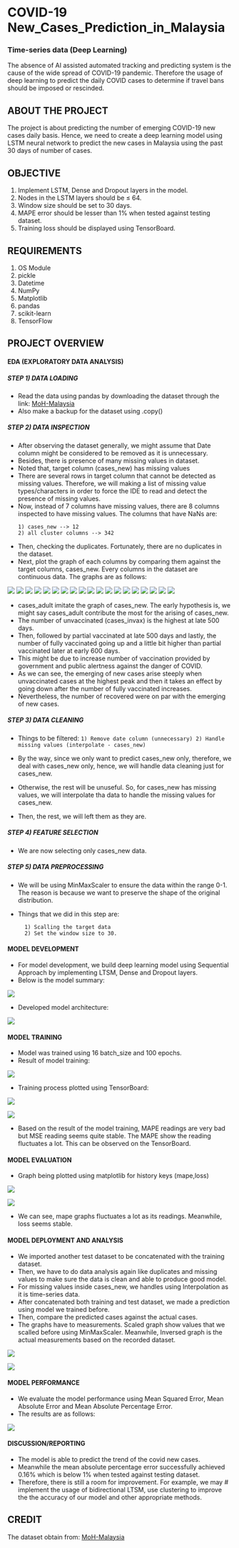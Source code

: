 # COVID-19 New_Cases_Prediction_in_Malaysia
### Time-series data (Deep Learning)
The absence of AI assisted automated tracking and predicting system is the cause of the wide spread of COVID-19 pandemic. Therefore the usage of deep learning to predict the daily COVID cases to determine if travel bans should be imposed or rescinded.

## ABOUT THE PROJECT
The project is about predicting the number of emerging COVID-19 new cases daily basis. Hence, we need to create a deep learning model using LSTM neural network to predict the new cases in Malaysia using the past 30 days of number of cases.

## OBJECTIVE
1. Implement LSTM, Dense and Dropout layers in the model.
2. Nodes in the LSTM layers should be ≤ 64.
3. Window size should be set to 30 days.
4. MAPE error should be lesser than 1% when tested against testing dataset.
5. Training loss should be displayed using TensorBoard.

## REQUIREMENTS
1. OS Module
3. pickle
5. Datetime
6. NumPy
7. Matplotlib
8. pandas
9. scikit-learn
10. TensorFlow

## PROJECT OVERVIEW
#### EDA (EXPLORATORY DATA ANALYSIS)
##### STEP 1) DATA LOADING
- Read the data using pandas by downloading the dataset through the link: [MoH-Malaysia](https://github.com/MoH-Malaysia/covid19-public)
- Also make a backup for the dataset using .copy()
##### STEP 2) DATA INSPECTION
- After observing the dataset generally, we might assume that Date column might be considered to be removed as it is unnecessary.
- Besides, there is presence of many missing values in dataset.
- Noted that, target column (cases_new) has missing values
- There are several rows in target column that cannot be detected as missing values. Therefore, we will making a list of missing value types/characters in order to  force the IDE to read and detect the presence of missing values.
- Now, instead of 7 columns have missing values, there are 8 columns inspected to have missing values. The columns that have NaNs are:
    ```
    1) cases_new --> 12
    2) all cluster columns --> 342
    ```
- Then, checking the duplicates. Fortunately, there are no duplicates in the dataset.
- Next, plot the graph of each columns by comparing them against the target columns, cases_new. Every columns in the dataset are continuous data. The graphs are as follows:

![](images/case_import.png)
![](images/case_recovered.png)
![](images/cases_active.png)
![](images/cases_adolescent.png)
![](images/cases_adult.png)
![](images/cases_boost.png)
![](images/cases_child.png)
![](images/cases_cluster.png)
![](images/cases_elderly.png)
![](images/cases_fvax.png)
![](images/cases_pvax.png)
![](images/cases_unvax.png)
![](images/cluster_community.png)
![](images/cluster_detentionCentre.png)
![](images/cluster_education.png)
![](images/cluster_highRisk.png)
![](images/cluster_import.png)
![](images/cluster_religious.png)
![](images/cluster_workplace.png)


- cases_adult imitate the graph of cases_new. The early hypothesis is, we might say cases_adult contribute the most for the arising of cases_new.
- The number of unvaccinated (cases_invax) is the highest at late 500 days.
- Then, followed by partial vaccinated at late 500 days and lastly, the number of fully vaccinated going up and a little bit higher than partial vaccinated later at early 600 days.
- This might be due to increase number of vaccination provided by government and public alertness against the danger of COVID.
- As we can see, the emerging of new cases arise steeply when unvaccinated cases at the highest peak and then it takes an effect by going down after the number of fully vaccinated increases.
- Nevertheless, the number of recovered were on par with the emerging of new cases.

##### STEP 3) DATA CLEANING
- Things to be filtered:
         ```
         1) Remove date column (unnecessary)
         2) Handle missing values (interpolate - cases_new)
         ```
     
- By the way, since we only want to predict cases_new only, therefore, we deal with cases_new only, hence, we will handle data cleaning just for cases_new. 
- Otherwise, the rest will be unuseful. So, for cases_new has missing values, we will interpolate tha data to handle the missing values for cases_new. 
- Then, the rest, we will left them as they are.

##### STEP 4) FEATURE SELECTION
- We are now selecting only cases_new data.

##### STEP 5) DATA PREPROCESSING
- We will be using MinMaxScaler to ensure the data within the range 0-1. The reason is because we want to preserve the shape of the original distribution.
- Things that we did in this step are:

        1) Scalling the target data
        2) Set the window size to 30.

#### MODEL DEVELOPMENT
- For model development, we build deep learning model using Sequential Approach by implementing LTSM, Dense and Dropout layers.
- Below is the model summary:

![](images/model_summary.png)

- Developed model architecture:

![](images/model_architecture.png)

#### MODEL TRAINING
- Model was trained using 16 batch_size and 100 epochs.
- Result of model training:

![](images/result.png)

- Training process plotted using TensorBoard:

![](images/Training_loss_TensorBoard.png)

![](images/Training_mape_TensorBoard.png)

- Based on the result of the model training, MAPE readings are very bad but MSE reading seems quite stable. The MAPE show the reading fluctuates a lot. This can be observed on the TensorBoard.

#### MODEL EVALUATION
- Graph being plotted using matplotlib for history keys (mape,loss)

![](images/loss.png)

![](images/mape.png)

- We can see, mape graphs fluctuates a lot as its readings. Meanwhile, loss seems stable.

#### MODEL DEPLOYMENT AND ANALYSIS
- We imported another test dataset to be concatenated with the training dataset.
- Then, we have to do data analysis again like duplicates and missing values to make sure the data is clean and able to produce good model.
- For missing values inside cases_new, we handles using Interpolation as it is time-series data.
- After concatenated both training and test dataset, we made a prediction using model we trained before.
- Then, compare the predicted cases against the actual cases.
- The graphs have to measurements. Scaled graph show values that we scalled before using MinMaxScaler. Meanwhile, Inversed graph is the actual measurements based on the recorded dataset.

![](images/scaled.png)

![](images/inverse.png)

#### MODEL PERFORMANCE
- We evaluate the model performance using Mean Squared Error, Mean Absolute Error and Mean Absolute Percentage Error.
- The results are as follows:

![](images/result.png)

#### DISCUSSION/REPORTING
- The model is able to predict the trend of the covid new cases.
- Meanwhile the mean absolute percentage error successfully achieved 0.16% which is below 1% when tested against testing dataset.
- Therefore, there is still a room for improvement. For example, we may # implement the usage of bidirectional LTSM, use clustering to improve the the accuracy of our model and other appropriate methods.

## CREDIT
The dataset obtain from: [MoH-Malaysia](https://github.com/MoH-Malaysia/covid19-public)


